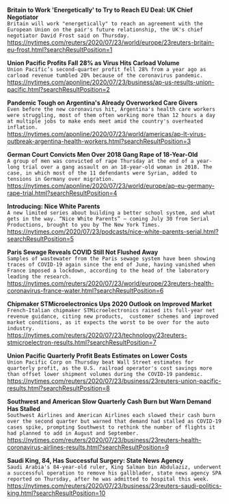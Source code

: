 **Britain to Work 'Energetically' to Try to Reach EU Deal: UK Chief Negotiator**\
`Britain will work "energetically" to reach an agreement with the European Union on the pair's future relationship, the UK's chief negotiator David Frost said on Thursday. `\
https://nytimes.com/reuters/2020/07/23/world/europe/23reuters-britain-eu-frost.html?searchResultPosition=1

**Union Pacific Profits Fall 28% as Virus Hits Carload Volume**\
`Union Pacific’s second-quarter profit fell 28% from a year ago as carload revenue tumbled 20% because of the coronavirus pandemic.`\
https://nytimes.com/aponline/2020/07/23/business/ap-us-results-union-pacific.html?searchResultPosition=2

**Pandemic Tough on Argentina's Already Overworked Care Givers**\
`Even before the new coronavirus hit, Argentina's health care workers were struggling, most of them often working more than 12 hours a day at multiple jobs to make ends meet amid the country's overheated inflation.`\
https://nytimes.com/aponline/2020/07/23/world/americas/ap-lt-virus-outbreak-argentina-health-workers.html?searchResultPosition=3

**German Court Convicts Men Over 2018 Gang Rape of 18-Year-Old**\
`A group of men was convicted of rape Thursday at the end of a year-long trial over a gang assault on an 18-year-old woman in 2018. The case, in which most of the 11 defendants were Syrian, added to tensions in Germany over migration.`\
https://nytimes.com/aponline/2020/07/23/world/europe/ap-eu-germany-rape-trial.html?searchResultPosition=4

**Introducing: Nice White Parents**\
`A new limited series about building a better school system, and what gets in the way. “Nice White Parents” — coming July 30 from Serial Productions, brought to you by The New York Times.`\
https://nytimes.com/2020/07/23/podcasts/nice-white-parents-serial.html?searchResultPosition=5

**Paris Sewage Reveals COVID Still Not Flushed Away**\
`Samples of wastewater from the Paris sewage system have been showing traces of COVID-19 again since the end of June, having vanished when France imposed a lockdown, according to the head of the laboratory leading the research.`\
https://nytimes.com/reuters/2020/07/23/world/europe/23reuters-health-coronavirus-france-water.html?searchResultPosition=6

**Chipmaker STMicroelectronics Ups 2020 Outlook on Improved Market**\
`French-Italian chipmaker STMicroelectronics raised its full-year net revenue guidance, citing new products,  customer schemes and improved market conditions, as it expects the worst to be over for the auto industry.`\
https://nytimes.com/reuters/2020/07/23/technology/23reuters-stmicroelectron-results.html?searchResultPosition=7

**Union Pacific Quarterly Profit Beats Estimates on Lower Costs**\
`Union Pacific Corp on Thursday beat Wall Street estimates for quarterly profit, as the U.S. railroad operator's cost savings more than offset lower shipment volumes during the COVID-19 pandemic.`\
https://nytimes.com/reuters/2020/07/23/business/23reuters-union-pacific-results.html?searchResultPosition=8

**Southwest and American Slow Quarterly Cash Burn but Warn Demand Has Stalled**\
`Southwest Airlines and American Airlines each slowed their cash burn over the second quarter but warned that demand had stalled as COVID-19 cases spike, prompting Southwest to rethink the number of flights it had planned to add in August and September.`\
https://nytimes.com/reuters/2020/07/23/business/23reuters-health-coronavirus-airlines-results.html?searchResultPosition=9

**Saudi King, 84, Has Successful Surgery: State News Agency**\
`Saudi Arabia's 84-year-old ruler, King Salman bin Abdulaziz, underwent a successful operation to remove his gallblader, state news agency SPA reported on Thursday, after he was admitted to hospital this week.`\
https://nytimes.com/reuters/2020/07/23/business/23reuters-saudi-politics-king.html?searchResultPosition=10


